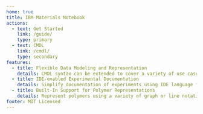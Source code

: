 ```yaml
---
home: true
title: IBM Materials Notebook
actions:
  - text: Get Started
    link: /guide/
    type: primary
  - text: CMDL
    link: /cmdl/
    type: secondary
features:
  - title: Flexible Data Modeling and Representation
    details: CMDL syntax can be extended to cover a variety of use cases and data types.
  - title: IDE-enabled Experimental Documentation
    details: Simplify documentation of experiments using IDE language features for CMDL such as templates, snippets, autocomplete, and more.
  - title: Built-In Support for Polymer Representations
    details: Represent polymers using a variety of graph or line notations and embed experimental data.
footer: MIT Licensed
---
```


